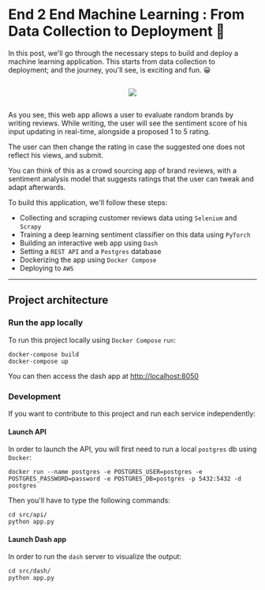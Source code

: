 # End 2 End Machine Learning : From Data Collection to Deployment 🚀 

In this post, we'll go through the necessary steps to build and deploy a machine learning application. This starts from data collection to deployment; and the journey, you'll see, is exciting and fun. 😀

<p align="center">
    <img src="./blog-post/assets/app.gif"  style="margin:15px">
</p>

As you see, this web app allows a user to evaluate random brands by writing reviews. While writing, the user will see the sentiment score of his input updating in real-time, alongside a proposed 1 to 5 rating.

The user can then change the rating in case the suggested one does not reflect his views, and submit.

You can think of this as a crowd sourcing app of brand reviews, with a sentiment analysis model that suggests ratings that the user can tweak and adapt afterwards.

To build this application, we'll follow these steps:

- Collecting and scraping customer reviews data using `Selenium` and `Scrapy`
- Training a deep learning sentiment classifier on this data using `PyTorch`
- Building an interactive web app using `Dash`
- Setting a `REST API` and a `Postgres` database
- Dockerizing the app using `Docker Compose`
- Deploying to `AWS`

<hr>

## Project architecture 

### Run the app locally


To run this project locally using `Docker Compose` `run`: 

```
docker-compose build
docker-compose up
```
You can then access the dash app at [http://localhost:8050](http://localhost:8050)

### Development

If you want to contribute to this project and run each service independently:

#### Launch API

In order to launch the API, you will first need to run a local `postgres` db using `Docker`:

```
docker run --name postgres -e POSTGRES_USER=postgres -e POSTGRES_PASSWORD=password -e POSTGRES_DB=postgres -p 5432:5432 -d postgres
```

Then you'll have to type the following commands:

```shell
cd src/api/
python app.py
```

#### Launch Dash app

In order to run the `dash` server to visualize the output:

```shell
cd src/dash/
python app.py
```
